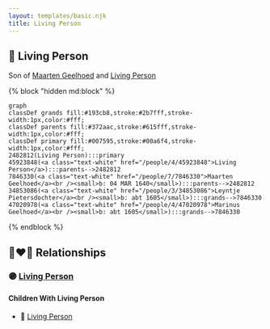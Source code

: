 ```yaml
---
layout: templates/basic.njk
title: Living Person
---
```

## 🔵 Living Person

Son of [Maarten Geelhoed](/people/7/7846330) and [Living Person](/people/4/45923848)

{% block "hidden md:block" %}
```mermaid
graph
classDef grands fill:#193cb8,stroke:#2b7fff,stroke-width:1px,color:#fff;
classDef parents fill:#372aac,stroke:#615fff,stroke-width:1px,color:#fff;
classDef primary fill:#007595,stroke:#00a6f4,stroke-width:1px,color:#fff;
2482812(Living Person):::primary
45923848(<a class="text-white" href="/people/4/45923848">Living Person</a>):::parents-->2482812
7846330(<a class="text-white" href="/people/7/7846330">Maarten Geelhoed</a><br /><small>b: 04 MAR 1640</small>):::parents-->2482812
34853086(<a class="text-white" href="/people/3/34853086">Leyntje Pietersdochter</a><br /><small>b: abt 1605</small>):::grands-->7846330
47020978(<a class="text-white" href="/people/4/47020978">Marinus Geelhoed</a><br /><small>b: abt 1605</small>):::grands-->7846330
```
{% endblock %}

## 👩‍❤️‍👨 Relationships

### 🟣 [Living Person](/people/7/73996126)

#### Children With Living Person
* 🔵 [Living Person](/people/2/25458048)